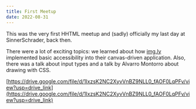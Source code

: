 ```yaml
---
title: First Meetup
date: 2022-08-31
---
```

This was the very first HHTML meetup and (sadly) officially my last day at SinnerSchrader, back then.

There were a lot of exciting topics: we learned about how [img.ly](https://img) implemented basic accessibility into their canvas-driven application. Also, there was a talk about input types and a talk by Alvarro Montorro about drawing with CSS.

[https://drive.google.com/file/d/1IxzsK2NC2XyvVnBZ9NLL0_fAOF0LqPFv/view?usp=drive_link](https://drive.google.com/file/d/1IxzsK2NC2XyvVnBZ9NLL0_fAOF0LqPFv/view?usp=drive_link)

